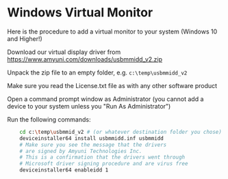 # Windows Virtual Monitor

Here is the procedure to add a virtual monitor to your system (Windows 10 and Higher!)

Download our virtual display driver from <https://www.amyuni.com/downloads/usbmmidd_v2.zip>

Unpack the zip file to an empty folder, e.g. `c:\temp\usbmmidd_v2`

Make sure you read the License.txt file as with any other software product

Open a command prompt window as Administrator (you cannot add a device to your system unless you "Run As Administrator")

Run the following commands:

```bash
    cd c:\temp\usbmmid_v2 # (or whatever destination folder you chose)
    deviceinstaller64 install usbmmidd.inf usbmmidd
    # Make sure you see the message that the drivers 
    # are signed by Amyuni Technologies Inc. 
    # This is a confirmation that the drivers went through 
    # Microsoft driver signing procedure and are virus free
    deviceinstaller64 enableidd 1
```
